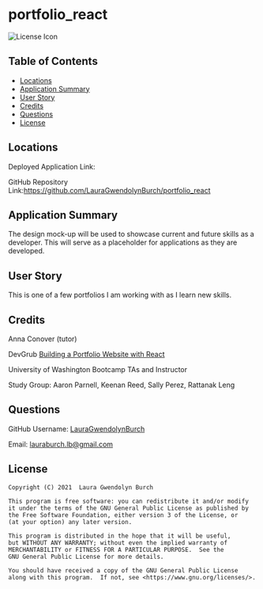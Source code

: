 # portfolio_react

![License Icon](https://img.shields.io/badge/license-GPL3.0-informational.svg)
## Table of Contents

- [Locations](#locations)
- [Application Summary](#application-summary)
- [User Story](#user-story)
- [Credits](#Credits)
- [Questions](#Questions)
- [License](#license)

## Locations

Deployed Application Link:

GitHub Repository Link:https://github.com/LauraGwendolynBurch/portfolio_react
## Application Summary
The design mock-up will be used to showcase current and future skills as a developer. This will serve as a placeholder for applications as they are developed.

## User Story
This is one of a few portfolios I am working with as I learn new skills.

## Credits
Anna Conover (tutor)

DevGrub [Building a Portfolio Website with React](https://youtu.be/41-jn5tdg50)

University of Washington Bootcamp TAs and Instructor

Study Group: Aaron Parnell, Keenan Reed, Sally Perez, Rattanak Leng

## Questions
GitHub Username: [LauraGwendolynBurch](https://github.com/LauraGwendolynBurch)

Email: <lauraburch.lb@gmail.com>
 
## License

    
    Copyright (C) 2021  Laura Gwendolyn Burch

    This program is free software: you can redistribute it and/or modify
    it under the terms of the GNU General Public License as published by
    the Free Software Foundation, either version 3 of the License, or
    (at your option) any later version.

    This program is distributed in the hope that it will be useful,
    but WITHOUT ANY WARRANTY; without even the implied warranty of
    MERCHANTABILITY or FITNESS FOR A PARTICULAR PURPOSE.  See the
    GNU General Public License for more details.

    You should have received a copy of the GNU General Public License
    along with this program.  If not, see <https://www.gnu.org/licenses/>.